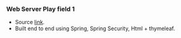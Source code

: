 ### Web Server Play field 1 ###

* Source [link](https://www.youtube.com/watch?v=VqptK6_icjk&list=PL82C6-O4XrHejlASdecIsroNEbZFYo_X1).
* Built end to end using Spring, Spring Security, Html + thymeleaf.